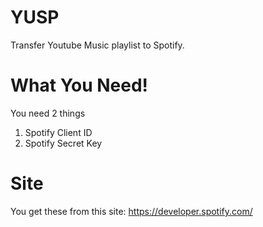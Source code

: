 # YUSP
Transfer Youtube Music playlist to Spotify.


# What You Need!
You need 2 things 
1. Spotify Client ID
2. Spotify Secret Key

# Site
You get these from this site: https://developer.spotify.com/ 
